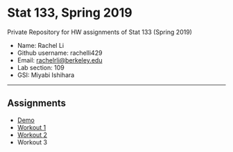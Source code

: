 # Stat 133, Spring 2019

Private Repository for HW assignments of Stat 133 (Spring 2019)

- Name: Rachel Li
- Github username: rachelli429
- Email: rachelrli@berkeley.edu
- Lab section: 109
- GSI: Miyabi Ishihara

-----

## Assignments

- [Demo](/demo)
- [Workout 1](/workout1)
- [Workout 2](/workout2)
- Workout 3
